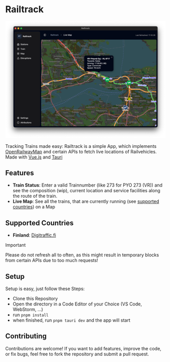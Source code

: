 Railtrack
=====

![Thumbnail](thumbnail.png)

Tracking Trains made easy: Railtrack is a simple App, which implements [OpenRailwayMap](https://www.openrailwaymap.org) and certain APIs to fetch live locations of Railvehicles.
Made with [Vue.js](https://vuejs.org/) and [Tauri](https://v2.tauri.app/)

## Features

- **Train Status**: Enter a valid Trainnumber (like 273 for PYO 273 (VR)) and see the composition (wip), current location and service facilities along the route of the train.
- **Live Map**: See all the trains, that are currently running (see [supported countries](#supported-countries)) on a Map

## Supported Countries
- **Finland**: [Digitraffic.fi](https://www.digitraffic.fi/rautatieliikenne/)

> [!IMPORTANT]
> Please do not refresh all to often, as this might result in temporary blocks from certain APIs due to too much requests!

## Setup

Setup is easy, just follow these Steps:
- Clone this Repository
- Open the directory in a Code Editor of your Choice (VS Code, WebStorm, ...)
- run `pnpm install`
- when finished, run `pnpm tauri dev` and the app will start

## Contributing

Contributions are welcome! If you want to add features, improve the code, or fix bugs, feel free to fork the repository and submit a pull request.
